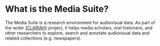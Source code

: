 # What is the Media Suite?

The Media Suite is a research environment for audiovisual data. As part of  the wider [(CLARIAH)](https://clariah.nl/) project, it  helps  media scholars, oral historians, and other researchers to explore, search and annotate  audiovisual data and related collections (e.g. newspapers).